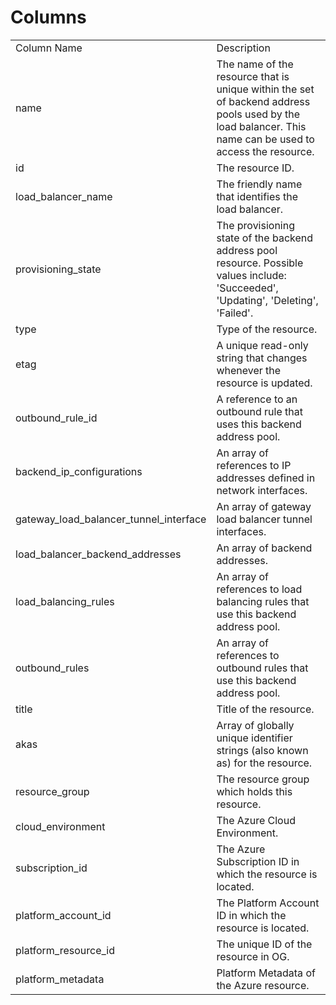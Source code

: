# Columns  

<table>
	<tr><td>Column Name</td><td>Description</td></tr>
	<tr><td>name</td><td>The name of the resource that is unique within the set of backend address pools used by the load balancer. This name can be used to access the resource.</td></tr>
	<tr><td>id</td><td>The resource ID.</td></tr>
	<tr><td>load_balancer_name</td><td>The friendly name that identifies the load balancer.</td></tr>
	<tr><td>provisioning_state</td><td>The provisioning state of the backend address pool resource. Possible values include: &#39;Succeeded&#39;, &#39;Updating&#39;, &#39;Deleting&#39;, &#39;Failed&#39;.</td></tr>
	<tr><td>type</td><td>Type of the resource.</td></tr>
	<tr><td>etag</td><td>A unique read-only string that changes whenever the resource is updated.</td></tr>
	<tr><td>outbound_rule_id</td><td>A reference to an outbound rule that uses this backend address pool.</td></tr>
	<tr><td>backend_ip_configurations</td><td>An array of references to IP addresses defined in network interfaces.</td></tr>
	<tr><td>gateway_load_balancer_tunnel_interface</td><td>An array of gateway load balancer tunnel interfaces.</td></tr>
	<tr><td>load_balancer_backend_addresses</td><td>An array of backend addresses.</td></tr>
	<tr><td>load_balancing_rules</td><td>An array of references to load balancing rules that use this backend address pool.</td></tr>
	<tr><td>outbound_rules</td><td>An array of references to outbound rules that use this backend address pool.</td></tr>
	<tr><td>title</td><td>Title of the resource.</td></tr>
	<tr><td>akas</td><td>Array of globally unique identifier strings (also known as) for the resource.</td></tr>
	<tr><td>resource_group</td><td>The resource group which holds this resource.</td></tr>
	<tr><td>cloud_environment</td><td>The Azure Cloud Environment.</td></tr>
	<tr><td>subscription_id</td><td>The Azure Subscription ID in which the resource is located.</td></tr>
	<tr><td>platform_account_id</td><td>The Platform Account ID in which the resource is located.</td></tr>
	<tr><td>platform_resource_id</td><td>The unique ID of the resource in OG.</td></tr>
	<tr><td>platform_metadata</td><td>Platform Metadata of the Azure resource.</td></tr>
</table>
